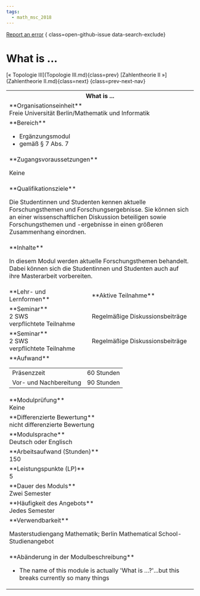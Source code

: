 ```yaml
---
tags:
  - math_msc_2018
---
```

[Report an error](https://github.com/SGSSGene/FUB-SUP/issues/new?title=Error%20in%20%22What%20is%20%2E%2E%2E%22&body=There%20seems%20to%20be%20an%20error%20in%20module%20%22What%20is%20%2E%2E%2E%22%2E%0A%0A%3CDescribe%20here%20a%20slightly%20more%20detailed%20description%20of%20what%20is%20wrong%3E&labels=bug)
{ class=open-github-issue data-search-exclude}

# What is ...

[« Topologie III](Topologie III.md){class=prev}
[Zahlentheorie II »](Zahlentheorie II.md){class=next}
{class=prev-next-nav}

<table markdown id="moduledesc">
<tr markdown class="moduledesc_head"><th colspan="2">What is ... </th></tr>
<tr markdown><td colspan="2">**Organisationseinheit**   <br>Freie Universität Berlin/Mathematik und Informatik</td></tr>

<tr markdown><td colspan="2">**Bereich**<br>


- Ergänzungsmodul
- gemäß § 7 Abs. 7

</td></tr>

<tr markdown><td colspan="2">**Zugangsvoraussetzungen** <br>

Keine


</td></tr>
<tr markdown><td colspan="2">**Qualifikationsziele**    <br>

Die Studentinnen und Studenten kennen aktuelle Forschungsthemen und
Forschungsergebnisse. Sie können sich an einer wissenschaftlichen Diskussion
beteiligen sowie Forschungsthemen und -ergebnisse in einen größeren
Zusammenhang einordnen.


</td></tr>
<tr markdown><td colspan="2">**Inhalte**                <br>

In diesem Modul werden aktuelle Forschungsthemen behandelt. Dabei können
sich die Studentinnen und Studenten auch auf ihre Masterarbeit vorbereiten.


</td></tr>

<tr markdown><td>**Lehr- und Lernformen**</td><td>**Aktive Teilnahme**</td></tr>
<tr markdown><td> **Seminar** <br>2 SWS <br> verpflichtete Teilnahme</td><td>

Regelmäßige Diskussionsbeiträge
</td></tr>
<tr markdown><td> **Seminar** <br>2 SWS <br> verpflichtete Teilnahme</td><td>

Regelmäßige Diskussionsbeiträge
</td></tr>
<tr markdown><td colspan="2">**Aufwand**                <br>
<table class="aufwand_table">
<tr><td>Präsenzzeit</td><td>60 Stunden</td></tr>
<tr><td>Vor- und Nachbereitung</td><td>90 Stunden</td></tr>
</table>

</td></tr>
<tr markdown><td colspan="2">**Modulprüfung**             <br>Keine


</td></tr>
<tr markdown><td colspan="2">**Differenzierte Bewertung** <br>nicht differenzierte Bewertung

</td></tr>
<tr markdown><td colspan="2">**Modulsprache**             <br>Deutsch oder Englisch</td></tr>
<tr markdown><td colspan="2">**Arbeitsaufwand (Stunden)** <br>150</td></tr>
<tr markdown><td colspan="2">**Leistungspunkte (LP)**     <br>5</td></tr>
<tr markdown><td colspan="2">**Dauer des Moduls**         <br>Zwei Semester</td></tr>
<tr markdown><td colspan="2">**Häufigkeit des Angebots**  <br>Jedes Semester</td></tr>
<tr markdown><td colspan="2">**Verwendbarkeit**           <br>

Masterstudiengang Mathematik; Berlin Mathematical School-Studienangebot


</td></tr>
<tr markdown><td colspan="2">**Abänderung in der Modulbeschreibung**<br>


- The name of this module is actually 'What is …?'...but this breaks currently so many things

</td></tr>

</table>
